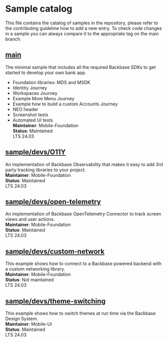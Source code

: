 # Sample catalog

This file contains the catalog of samples in the repository, please refer to the contributing guideline how to add a new entry. To check code changes in a sample you can always compare it to the appropriate tag on the main branch.

## [main](https://github.com/Backbase/golden-sample-app-ios)
The minimal sample that includes all the required Backbase SDKs to get started to develop your own bank app.
- Foundation libraries: MDS and MSDK
- Identity Journey
- Workspaces Journey
- Example More Menu Journey
- Example how to build a custom Accounts Journey
- NEO header
- Screenshot tests
- Automated UI tests
\
**Maintainer**: Mobile-Foundation
\
**Status**: Maintained
\
LTS 24.03

## [sample/devs/O11Y](https://github.com/Backbase/golden-sample-app-ios/tree/sample/devs/O11Y)
An implementation of Backbase Observability that makes it easy to add 3rd party tracking libraries to your project.
\
**Maintainer**: Mobile-Foundation
\
**Status**: Maintained
\
LTS 24.03

## [sample/devs/open-telemetry](https://github.com/Backbase/golden-sample-app-ios/tree/sample/devs/open-telemetry)
An implementation of Backbase OpenTelemetry Connector to track screen views and user actions.
\
**Maintainer**: Mobile-Foundation
\
**Status**: Maintained
\
LTS 24.03

## [sample/devs/custom-network](https://github.com/Backbase/golden-sample-app-ios/tree/sample/devs/custom-networking)
This example shows how to connect to a Backbase powered backend with a custom networking library.
\
**Maintainer**: Mobile-Foundation
\
**Status**: Not maintained
\
LTS 24.03

## [sample/devs/theme-switching](https://github.com/Backbase/golden-sample-app-ios/tree/sample/devs/theme-switching)
This example shows how to switch themes at run time via the Backbase Design System.
\
**Maintainer**: Mobile-UI
\
**Status**: Maintained
\
LTS 24.03
